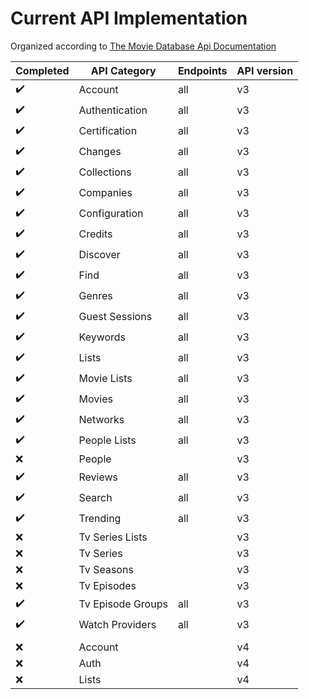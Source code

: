 # Current API Implementation

Organized according to [The Movie Database Api Documentation](https://developer.themoviedb.org/reference/intro/getting-started)

Completed | API Category | Endpoints | API version
----------|--------------|-----------|--------
✔️ | Account | all | v3
✔️ | Authentication | all | v3
✔️ | Certification | all | v3
✔️ | Changes | all | v3
✔️ | Collections | all | v3
✔️ | Companies | all | v3
✔️ | Configuration | all | v3
✔️ | Credits | all | v3
✔️ | Discover | all | v3
✔️ | Find | all | v3
✔️ | Genres | all | v3
✔️ | Guest Sessions | all | v3
✔️ | Keywords | all | v3
✔️ | Lists | all | v3
✔️ | Movie Lists | all | v3
✔️ | Movies | all | v3
✔️ | Networks | all | v3
✔️ | People Lists | all | v3
❌ | People | | v3
✔️ | Reviews | all | v3
✔️ | Search | all | v3
✔️ | Trending | all | v3
❌ | Tv Series Lists | | v3
❌ | Tv Series | | v3
❌ | Tv Seasons | | v3
❌ | Tv Episodes | | v3
✔️ | Tv Episode Groups | all | v3
✔️ | Watch Providers | all | v3
| | | |
❌ | Account | | v4
❌ | Auth | | v4
❌ | Lists | | v4
